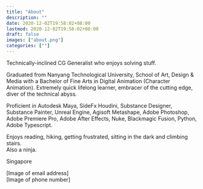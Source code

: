 ```yaml
---
title: "About"
description: ""
date: 2020-12-02T19:58:02+08:00
lastmod: 2020-12-02T19:58:02+08:00
draft: false
images: ["about.png"]
categories: [""]
---
```


Technically-inclined CG Generalist who enjoys solving stuff.

Graduated from Nanyang Technological University, School of Art, Design & Media with a Bachelor of Fine Arts in Digital Animation (Character Animation). Extremely quick lifelong learner, embracer of the cutting edge, diver of the technical abyss.

Proficient in Autodesk Maya, SideFx Houdini, Substance Designer, Substance Painter, Unreal Engine, Agisoft Metashape, Adobe Photoshop, Adobe Premiere Pro, Adobe After Effects, Nuke, Blackmagic Fusion, Python, Adobe Typescript.

Enjoys reading, hiking, getting frustrated, sitting in the dark and climbing stairs.  
Also a ninja.

Singapore

[Image of email address]  
[Image of phone number]
